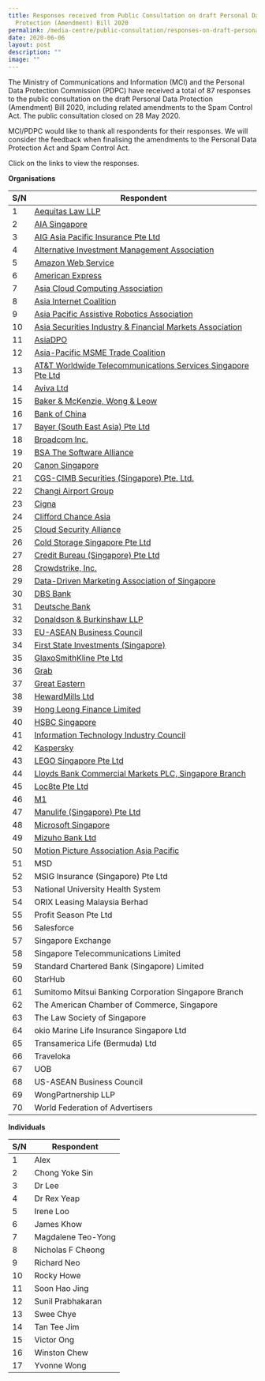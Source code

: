 ```yaml
---
title: Responses received from Public Consultation on draft Personal Data
  Protection (Amendment) Bill 2020
permalink: /media-centre/public-consultation/responses-on-draft-personal-data-protection-amendment-bill/
date: 2020-06-06
layout: post
description: ""
image: ""
---
```

The Ministry of Communications and Information (MCI) and the Personal Data Protection Commission (PDPC) have received a total of 87 responses to the public consultation on the draft Personal Data Protection (Amendment) Bill 2020, including related amendments to the Spam Control Act. The public consultation closed on 28 May 2020.   
  
MCI/PDPC would like to thank all respondents for their responses. We will consider the feedback when finalising the amendments to the Personal Data Protection Act and Spam Control Act.   
  
Click on the links to view the responses.

**Organisations**

| S/N  | Respondent |
| ------------- | ------------- |
| 1  | [Aequitas Law LLP](/files/Public%20Consultation%202020/aequitas%20law%20llp.pdf)|
| 2  | [AIA Singapore](/files/Public%20Consultation%202020/aia%20singapore.pdf) |
| 3  | [AIG Asia Pacific Insurance Pte Ltd](/files/Public%20Consultation%202020/aig%20asia%20pacific%20insurance%20pte%20ltd_v2.pdf) |
| 4  | [Alternative Investment Management Association](/files/Public%20Consultation%202020/alternative%20investment%20management%20association%20(1).pdf) |
| 5  | [Amazon Web Service](/files/Public%20Consultation%202020/amazon%20web%20services_v2.pdf) |
| 6  | [American Express](/files/Public%20Consultation%202020/american%20express.pdf) |
| 7  | [Asia Cloud Computing Association](/files/Public%20Consultation%202020/asia%20cloud%20computing%20association.pdf) |
| 8  | [Asia Internet Coalition](/files/Public%20Consultation%202020/asia%20internet%20coalition.pdf) |
| 9  | [Asia Pacific Assistive Robotics Association](/files/Public%20Consultation%202020/asia%20pacific%20assistive%20robotics%20association.pdf) |
| 10  | [Asia Securities Industry & Financial Markets Association](/files/Public%20Consultation%202020/asia%20securities%20industry%20%20financial%20markets%20association.pdf) |
| 11  | [AsiaDPO](/files/Public%20Consultation%202020/asiadpo.pdf) |
| 12  | [Asia-Pacific MSME Trade Coalition](/files/Public%20Consultation%202020/asia-pacific%20msme%20trade%20coalition.pdf) |
| 13  | [AT&T Worldwide Telecommunications Services Singapore Pte Ltd](/files/Public%20Consultation%202020/att%20worldwide%20telecommunications%20services%20singapore%20pte%20ltd.pdf) |
| 14  | [Aviva Ltd](/files/Public%20Consultation%202020/aviva%20ltd.pdf)  |
| 15  | [Baker & McKenzie, Wong & Leow](/files/Public%20Consultation%202020/baker%20%20mckenziewong%20%20leow.pdf) |
| 16  | [Bank of China](/files/Public%20Consultation%202020/bank%20of%20china.pdf) |
| 17  | [Bayer (South East Asia) Pte Ltd](/files/Public%20Consultation%202020/bayer%20south%20east%20asia%20pte%20ltd.pdf) |
| 18  | [Broadcom Inc.](/files/Public%20Consultation%202020/broadcom%20inc.pdf) |
| 19  | [BSA The Software Alliance](/files/Public%20Consultation%202020/bsa%20the%20software%20alliance.pdf) |
| 20  | [Canon Singapore](/files/Public%20Consultation%202020/canon%20singapore.pdf) |
| 21  | [CGS-CIMB Securities (Singapore) Pte. Ltd.](/files/Public%20Consultation%202020/cgs-cimb%20securities.pdf) |
| 22  | [Changi Airport Group](/files/Public%20Consultation%202020/changi%20airport%20group.pdf) |
| 23  | [Cigna](/files/Public%20Consultation%202020/cigna%20response.pdf) |
| 24  | [Clifford Chance Asia](/files/Public%20Consultation%202020/clifford%20chance%20asia.pdf) |
| 25  | [Cloud Security Alliance](/files/Public%20Consultation%202020/cloud%20security%20alliance.pdf) |
| 26  | [Cold Storage Singapore Pte Ltd](/files/Public%20Consultation%202020/cold%20storage%20singapore%20pte%20ltd.pdf) |
| 27  | [Credit Bureau (Singapore) Pte Ltd](/files/Public%20Consultation%202020/credit%20bureau%20singapore%20pte%20ltd.pdf) |
| 28  | [Crowdstrike, Inc.](/files/Public%20Consultation%202020/crowdstrike%20inc.pdf)  |
| 29  | [Data-Driven Marketing Association of Singapore](/files/Public%20Consultation%202020/data-driven%20marketing%20association%20of%20singapore.pdf) |
| 30  | [DBS Bank](/files/Public%20Consultation%202020/dbs%20bank.pdf) |
| 31  | [Deutsche Bank](/files/Public%20Consultation%202020/deutsche%20bank.pdf) |
| 32  | [Donaldson & Burkinshaw LLP](/files/Public%20Consultation%202020/donaldson%20and%20burkinshaw%20llp.pdf) |
| 33  | [EU-ASEAN Business Council](/files/Public%20Consultation%202020/eu-asean%20business%20council.pdf)  |
| 34  | [First State Investments (Singapore)](/files/Public%20Consultation%202020/first%20state%20investments.pdf) |
| 35  | [GlaxoSmithKline Pte Ltd](/files/Public%20Consultation%202020/glaxosmithkline%20pte%20ltd.pdf) |
| 36  | [Grab](/files/Public%20Consultation%202020/grab%20response.pdf)  |
| 37  | [Great Eastern ](/files/Public%20Consultation%202020/great%20eastern.pdf) |
| 38  | [HewardMills Ltd](/files/Public%20Consultation%202020/hewardmills%20ltd.pdf)  |
| 39  | [Hong Leong Finance Limited](/files/Public%20Consultation%202020/hong%20leong%20finance%20limited.pdf) |
| 40  | [HSBC Singapore](/files/Public%20Consultation%202020/hsbc%20limited%20singapore.pdf)  |
| 41  | [Information Technology Industry Council](/files/Public%20Consultation%202020/information%20technology%20industry%20council.pdf)  |
| 42  | [Kaspersky](/files/Public%20Consultation%202020/kaspersky.pdf)  |
| 43  | [LEGO Singapore Pte Ltd](/files/Public%20Consultation%202020/lego%20singapore%20pte%20ltd.pdf)  |
| 44  | [Lloyds Bank Commercial Markets PLC, Singapore Branch](/files/Public%20Consultation%202020/lloyds%20banking%20commercial%20banking%20asia.pdf)  |
| 45  | [Loc8te Pte Ltd](/files/Public%20Consultation%202020/loc8te%20pte%20ltd.pdf) |
| 46 | [M1](/files/Public%20Consultation%202020/m1%20response.pdf)  |
| 47  | [Manulife (Singapore) Pte Ltd](/files/Public%20Consultation%202020/manulife%20singapore%20pte%20ltd.pdf) |
| 48  | [Microsoft Singapore](/files/Public%20Consultation%202020/microsoft%20singapore.pdf)  |
| 49  | [Mizuho Bank Ltd](/files/Public%20Consultation%202020/mizuho%20bank%20ltd.pdf) |
| 50  | [Motion Picture Association Asia Pacific](/files/Public%20Consultation%202020/motion%20picture%20association%20asia%20pacific.pdf)  |
| 51  | MSD |
| 52  | MSIG Insurance (Singapore) Pte Ltd  |
| 53  | National University Health System  |
| 54  | ORIX Leasing Malaysia Berhad  |
| 55  | Profit Season Pte Ltd  |
| 56  | Salesforce  |
| 57  | Singapore Exchange  |
| 58  | Singapore Telecommunications Limited  |
| 59  | Standard Chartered Bank (Singapore) Limited  |
| 60  | StarHub  |
| 61  | Sumitomo Mitsui Banking Corporation Singapore Branch  |
| 62  | The American Chamber of Commerce, Singapore  |
| 63  | The Law Society of Singapore  |
| 64  | okio Marine Life Insurance Singapore Ltd |
| 65  | Transamerica Life (Bermuda) Ltd  |
| 66 | Traveloka  |
| 67  | UOB |
| 68  | US-ASEAN Business Council  |
| 69  | WongPartnership LLP  |
| 70  | World Federation of Advertisers  |

**Individuals**

| S/N  | Respondent |
| ------------- | ------------- |
| 1  | Alex |
| 2  | Chong Yoke Sin|
| 3  | Dr Lee |
| 4  | Dr Rex Yeap |
| 5  | Irene Loo |
| 6  | James Khow |
| 7  | Magdalene Teo-Yong |
| 8  | Nicholas F Cheong |
| 9  | Richard Neo |
| 10  | Rocky Howe |
| 11  | Soon Hao Jing |
| 12  | Sunil Prabhakaran |
| 13  | Swee Chye |
| 14  | Tan Tee Jim |
| 15  | Victor Ong |
| 16  | Winston Chew |
| 17  | Yvonne Wong  |